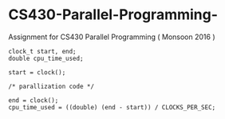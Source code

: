 # CS430-Parallel-Programming-
Assignment for CS430 Parallel Programming ( Monsoon 2016 )


	clock_t start, end;
	double cpu_time_used;

	start = clock();

	/* parallization code */

	end = clock();
	cpu_time_used = ((double) (end - start)) / CLOCKS_PER_SEC;


